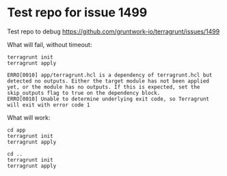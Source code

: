 # Test repo for issue 1499

Test repo to debug  https://github.com/gruntwork-io/terragrunt/issues/1499


What will fail, without timeout:
```
terragrunt init 
terragrunt apply

ERRO[0010] app/terragrunt.hcl is a dependency of terragrunt.hcl but detected no outputs. Either the target module has not been applied yet, or the module has no outputs. If this is expected, set the skip_outputs flag to true on the dependency block. 
ERRO[0010] Unable to determine underlying exit code, so Terragrunt will exit with error code 1 

```

What will work:
```
cd app
terragrunt init 
terragrunt apply

cd ..
terragrunt init 
terragrunt apply
```

